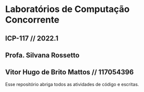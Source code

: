 # Laboratórios de Computação Concorrente
## ICP-117 // 2022.1
## Profa. Silvana Rossetto
## Vitor Hugo de Brito Mattos // 117054396

Esse repositório abriga todos as atividades de código e escritas.

